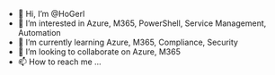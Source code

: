 - 👋 Hi, I’m @HoGerl
- 👀 I’m interested in Azure, M365, PowerShell, Service Management, Automation
- 🌱 I’m currently learning Azure, M365, Compliance, Security
- 💞️ I’m looking to collaborate on Azure, M365
- 📫 How to reach me ...
